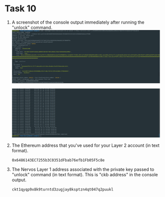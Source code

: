 # Task 10
1. A screenshot of the console output immediately after running the "unlock" command.
	![unlock](./task10-succeed.png)
	
	![unlock2](./task10-succeed-2.png)
2. The Ethereum address that you've used for your Layer 2 account (in text format).
	```
	0x6486143EC7255b3C0351dFbab76efb1Fb05F5c8e
	```
3. The Nervos Layer 1 address associated with the private key passed to "unlock" command (in text format). This is "ckb address" in the console output.
	```
	ckt1qyqp9x8k9turntd3zugjay8ksptzn4qt047q2puukl
	```
